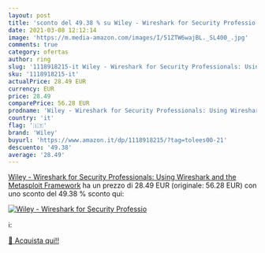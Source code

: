 ```yaml
---
layout: post
title: 'sconto del 49.38 % su Wiley - Wireshark for Security Professio  '
date: 2021-03-08 12:12:14
image: 'https://m.media-amazon.com/images/I/51ZTW6wajBL._SL400_.jpg'
comments: true
category: ofertas
author: ring
slug: '1118918215-it Wiley - Wireshark for Security Professionals: Using...'
sku: '1118918215-it'
actualPrice: 28.49 EUR
currency: EUR
price: 28.49
comparePrice: 56.28 EUR
prodname: 'Wiley - Wireshark for Security Professionals: Using Wireshark and the Metasploit Framework'
country: 'it'
flag: '🇮🇹'
brand: 'Wiley'
buyurl: 'https://www.amazon.it/dp/1118918215/?tag=tolees00-21'
descuento: '49.38'
average: '28.49'
---
```


[Wiley - Wireshark for Security Professionals: Using Wireshark and the Metasploit Framework](https://www.amazon.it/dp/1118918215/?tag=tolees00-21) ha un prezzo di 28.49 EUR (originale: 56.28 EUR) con uno sconto del 49.38 % sconto qui:

[![Wiley - Wireshark for Security Professio](https://m.media-amazon.com/images/I/51ZTW6wajBL._SL400_.jpg)](https://www.amazon.it/dp/1118918215/?tag=tolees00-21)

ℹ️:


[🛒 Acquista qui!!](https://www.amazon.it/dp/1118918215/?tag=tolees00-21)
